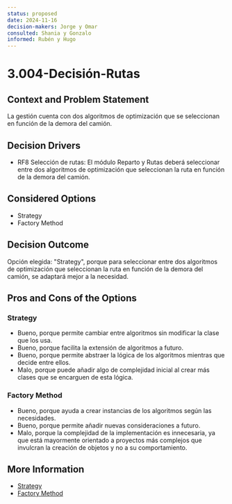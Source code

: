 ```yaml
---
status: proposed
date: 2024-11-16
decision-makers: Jorge y Omar 
consulted: Shania y Gonzalo
informed: Rubén y Hugo
---
```


# 3.004-Decisión-Rutas

## Context and Problem Statement

La gestión cuenta con dos algoritmos de optimización que se seleccionan en función de la demora del camión.

## Decision Drivers

* RF8 Selección de rutas: El módulo Reparto y Rutas deberá seleccionar entre dos algoritmos de optimización que seleccionan la ruta en función de la demora del camión.

## Considered Options

* Strategy
* Factory Method

## Decision Outcome

Opción elegida: "Strategy", porque para seleccionar entre dos algoritmos de optimización que seleccionan la ruta en función de la demora del camión, se adaptará mejor a la necesidad.

## Pros and Cons of the Options

### Strategy

* Bueno, porque permite cambiar entre algoritmos sin modificar la clase que los usa.
* Bueno, porque facilita la extensión de algoritmos a futuro.
* Bueno, porque permite abstraer la lógica de los algoritmos mientras que decide entre ellos.
* Malo, porque puede añadir algo de complejidad inicial al crear más clases que se encarguen de esta lógica.

### Factory Method

* Bueno, porque ayuda a crear instancias de los algoritmos según las necesidades.
* Bueno, porque permite añadir nuevas consideraciones a futuro.
* Malo, porque la complejidad de la implementación es innecesaria, ya que está mayormente orientado a proyectos más complejos que invulcran la creación de objetos y no a su comportamiento.

## More Information

* [Strategy](https://refactoring.guru/design-patterns/strategy)
* [Factory Method](https://refactoring.guru/design-patterns/factory-method)
